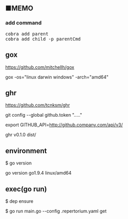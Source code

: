 ## ■MEMO

### add command
<pre>
cobra add parent
cobra add child -p parentCmd
</pre>

## gox

https://github.com/mitchellh/gox

gox -os="linux darwin windows" -arch="amd64"

## ghr

https://github.com/tcnksm/ghr

git config --global github.token "....."

export GITHUB_API=http://github.company.com/api/v3/

ghr v0.1.0 dist/

## environment
$ go version

go version go1.9.4 linux/amd64

## exec(go run)
$ dep ensure

$ go run main.go --config .repertorium.yaml get